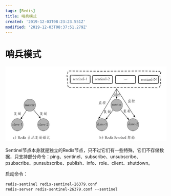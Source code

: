 ```yaml
---
tags: [Redis]
title: 哨兵模式
created: '2019-12-03T08:23:23.551Z'
modified: '2019-12-03T08:37:51.279Z'
---
```


# 哨兵模式

![sentinel.png](../attachments/sentinel.png)

Sentinel节点本身就是独立的Redis节点，只不过它们有一些特殊，它们不存储数据，只支持部分命令：ping、sentinel、subscribe、unsubscribe、 psubscribe、punsubscribe、publish、info、role、client、shutdown。

启动命令：

```shell
redis-sentinel redis-sentinel-26379.conf
redis-server redis-sentinel-26379.conf --sentinel
```
